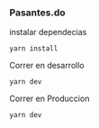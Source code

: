 ### Pasantes.do



instalar dependecias
```
yarn install
```

Correr en desarrollo
```
yarn dev
```

Correr en Produccion
```
yarn dev
```